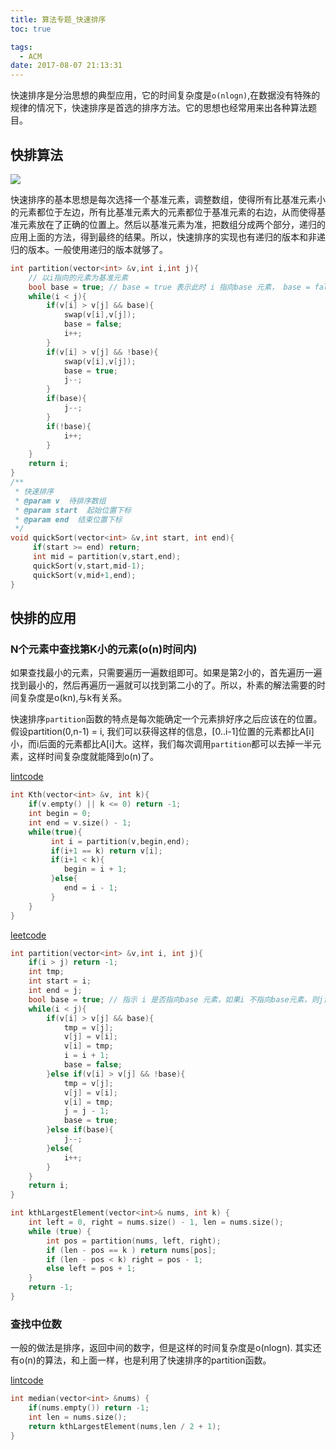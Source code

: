 ```yaml
---
title: 算法专题_快速排序
toc: true

tags:
  - ACM
date: 2017-08-07 21:13:31
---
```


快速排序是分治思想的典型应用，它的时间复杂度是`o(nlogn)`,在数据没有特殊的规律的情况下，快速排序是首选的排序方法。它的思想也经常用来出各种算法题目。

<!-- more -->

## 快排算法

![](2017-04-17_182740.png)

快速排序的基本思想是每次选择一个基准元素，调整数组，使得所有比基准元素小的元素都位于左边，所有比基准元素大的元素都位于基准元素的右边，从而使得基准元素放在了正确的位置上。然后以基准元素为准，把数组分成两个部分，递归的应用上面的方法，得到最终的结果。所以，快速排序的实现也有递归的版本和非递归的版本。一般使用递归的版本就够了。

```c
int partition(vector<int> &v,int i,int j){
    // 以i指向的元素为基准元素
    bool base = true; // base = true 表示此时 i 指向base 元素， base = false 表示此时j 指向base元素
    while(i < j){
        if(v[i] > v[j] && base){
            swap(v[i],v[j]);
            base = false;
            i++;
        }
        if(v[i] > v[j] && !base){
            swap(v[i],v[j]);
            base = true;
            j--;
        }
        if(base){
            j--;
        }
        if(!base){
            i++;
        }
    }
    return i;
}
/**
 * 快速排序
 * @param v  待排序数组
 * @param start  起始位置下标
 * @param end  结束位置下标
 */
void quickSort(vector<int> &v,int start, int end){
     if(start >= end) return;
     int mid = partition(v,start,end);
     quickSort(v,start,mid-1);
     quickSort(v,mid+1,end);
}
```

## 快排的应用

### N个元素中查找第K小的元素(o(n)时间内)

如果查找最小的元素，只需要遍历一遍数组即可。如果是第2小的，首先遍历一遍找到最小的，然后再遍历一遍就可以找到第二小的了。所以，朴素的解法需要的时间复杂度是o(kn),与k有关系。

快速排序`partition`函数的特点是每次能确定一个元素排好序之后应该在的位置。假设partition(0,n-1) = i, 我们可以获得这样的信息，[0..i-1]位置的元素都比A[i]小，而i后面的元素都比A[i]大。这样，我们每次调用`partition`都可以去掉一半元素，这样时间复杂度就能降到o(n)了。

[lintcode](http://lintcode.com/en/problem/kth-largest-element/#)

```c
int Kth(vector<int> &v, int k){
    if(v.empty() || k <= 0) return -1;
    int begin = 0;
    int end = v.size() - 1;
    while(true){
         int i = partition(v,begin,end);
         if(i+1 == k) return v[i];
         if(i+1 < k){
            begin = i + 1;
         }else{
            end = i - 1;
         }
    }
}
```

[leetcode](https://leetcode.com/problems/kth-largest-element-in-an-array/description/)

```c
int partition(vector<int> &v,int i, int j){
    if(i > j) return -1;
    int tmp;
    int start = i;
    int end = j;
    bool base = true; // 指示 i 是否指向base 元素，如果i 不指向base元素，则j肯定指向base元素。
    while(i < j){
        if(v[i] > v[j] && base){
            tmp = v[j];
            v[j] = v[i];
            v[i] = tmp;
            i = i + 1;
            base = false;
        }else if(v[i] > v[j] && !base){
            tmp = v[j];
            v[j] = v[i];
            v[i] = tmp;
            j = j - 1;
            base = true;
        }else if(base){
            j--;
        }else{
            i++;
        }
    }
    return i;
}

int kthLargestElement(vector<int>& nums, int k) {
    int left = 0, right = nums.size() - 1, len = nums.size();
    while (true) {
        int pos = partition(nums, left, right);
        if (len - pos == k ) return nums[pos];
        if (len - pos < k) right = pos - 1;
        else left = pos + 1;
    }
    return -1;
}
```

### 查找中位数

一般的做法是排序，返回中间的数字，但是这样的时间复杂度是o(nlogn). 其实还有o(n)的算法，和上面一样，也是利用了快速排序的partition函数。

[lintcode](http://lintcode.com/zh-cn/problem/median/)

```c
int median(vector<int> &nums) {
    if(nums.empty()) return -1;
    int len = nums.size();
    return kthLargestElement(nums,len / 2 + 1);
}
```
